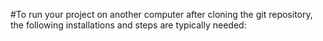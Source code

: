 #To run your project on another computer after cloning the git repository, the following installations and steps are typically needed:

